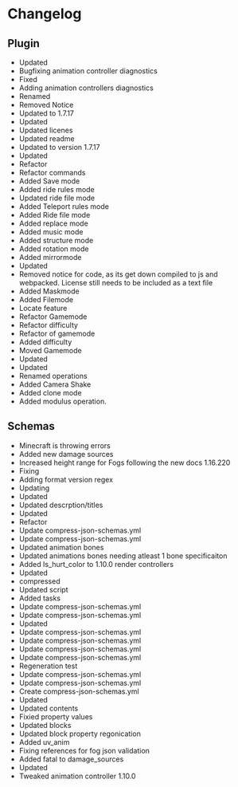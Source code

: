 # Changelog 
## Plugin 
- Updated
- Bugfixing animation controller diagnostics
- Fixed
- Adding animation controllers diagnostics
- Renamed
- Removed Notice
- Updated to 1.7.17
- Updated
- Updated licenes
- Updated readme
- Updated to version 1.7.17
- Updated
- Refactor
- Refactor commands
- Added Save mode
- Added ride rules mode
- Updated ride file mode
- Added Teleport rules mode
- Added Ride file mode
- Added replace mode
- Added music mode
- Added structure mode
- Added rotation mode
- Added mirrormode
- Updated
- Removed notice for code, as its get down compiled to js and webpacked. License still needs to be included as a text file
- Added Maskmode
- Added Filemode
- Locate feature
- Refactor Gamemode
- Refactor difficulty
- Refactor of gamemode
- Added difficulty
- Moved Gamemode
- Updated
- Updated
- Renamed operations
- Added Camera Shake
- Added clone mode
- Added modulus operation. 
## Schemas 
- Minecraft is throwing errors
- Added new damage sources
- Increased height range for Fogs following the new docs 1.16.220
- Fixing
- Adding format version regex
- Updating
- Updated
- Updated descrption/titles
- Updated
- Refactor
- Update compress-json-schemas.yml
- Update compress-json-schemas.yml
- Updated animation bones
- Updated animations bones needing atleast 1 bone specificaiton
- Added Is_hurt_color to 1.10.0 render controllers
- Updated
- compressed
- Updated script
- Added tasks
- Update compress-json-schemas.yml
- Update compress-json-schemas.yml
- Updated
- Update compress-json-schemas.yml
- Update compress-json-schemas.yml
- Update compress-json-schemas.yml
- Update compress-json-schemas.yml
- Regeneration test
- Update compress-json-schemas.yml
- Update compress-json-schemas.yml
- Create compress-json-schemas.yml
- Updated
- Updated contents
- Fixied property values
- Updated blocks
- Updated block property regonication
- Added uv_anim
- Fixing references for fog json validation
- Added fatal to damage_sources
- Updated
- Tweaked animation controller 1.10.0